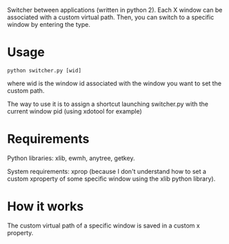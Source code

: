 Switcher between applications (written in python 2).
Each X window can be associated with a custom virtual path. Then, you can switch
to a specific window by entering the type.

# Usage

`python switcher.py [wid]`

where wid is the window id associated with the window you want to set the custom
 path.

The way to use it is to assign a shortcut launching switcher.py with the current
window pid (using xdotool for example)

# Requirements

Python libraries: xlib, ewmh, anytree, getkey.

System requirements: xprop
(because I don't understand how to set a 
custom xproperty of some specific window using the xlib python library).


# How it works

The custom virtual path of a specific window is saved in a custom x property.
